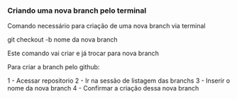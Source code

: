 ### Criando uma nova branch pelo terminal

Comando necessário para criação de uma nova branch via terminal

git checkout -b nome da nova branch

Este comando vai criar e já trocar para nova branch

Para criar a branch pelo github:

1 - Acessar repositorio
2 - Ir na sessão de listagem das branchs
3 - Inserir o nome da nova branch
4 - Confirmar a criação dessa nova branch